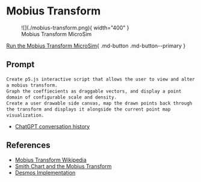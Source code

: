 # Mobius Transform

<figure markdown>
   ![](./mobius-transform.png){ width="400" }
   <figcaption>Mobius Transform MicroSim</figcaption>
</figure>

[Run the Mobius Transform MicroSim](./mobius-transform.html){ .md-button .md-button--primary }

## Prompt

```linenums="0"
Create p5.js interactive script that allows the user to view and alter a mobius transform. 
Graph the coeffiecients as draggable vectors, and display a point domain of configurable scale and density.
Create a user drawable side canvas, map the drawn points back through the transform and displays it alongside the current point map visualization.
```
* [ChatGPT conversation history](https://chat.openai.com/share/10214b86-450e-4dad-80b5-a5c318652146)

## References

* [Mobius Transform Wikipedia](https://en.wikipedia.org/wiki/M%C3%B6bius_transformation)
* [Smith Chart and the Mobius Transform](https://cds.cern.ch/record/1417989/files/p95.pdf)
* [Desmos Implementation](https://www.desmos.com/calculator/dukutxtsev)